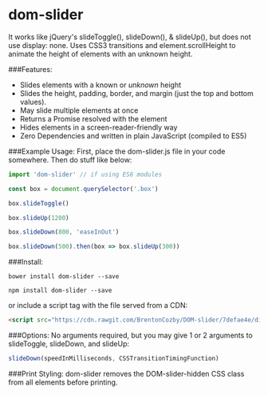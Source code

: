 # dom-slider
It works like jQuery's slideToggle(), slideDown(), &amp; slideUp(), but does not use display: none.
Uses CSS3 transitions and element.scrollHeight to animate the height of elements with an unknown height.

###Features:
* Slides elements with a known or *unknown* height
* Slides the height, padding, border, and margin (just the top and bottom values).
* May slide multiple elements at once
* Returns a Promise resolved with the element
* Hides elements in a screen-reader-friendly way
* Zero Dependencies and written in plain JavaScript (compiled to ES5)

###Example Usage:
First, place the dom-slider.js file in your code somewhere. Then do stuff like below:
```JavaScript
import 'dom-slider' // if using ES6 modules

const box = document.querySelector('.box')

box.slideToggle()

box.slideUp(1200)

box.slideDown(800, 'easeInOut')

box.slideDown(500).then(box => box.slideUp(300))
```
###Install:
```
bower install dom-slider --save

npm install dom-slider --save
```
or include a script tag with the file served from a CDN:
```HTML
<script src="https://cdn.rawgit.com/BrentonCozby/DOM-slider/7defae4e/dist/dom-slider.js"></script>
```


###Options:
No arguments required, but you may give 1 or 2 arguments to slideToggle, slideDown, and slideUp:
```JavaScript
slideDown(speedInMilliseconds, CSSTransitionTimingFunction)
```

###Print Styling:
dom-slider removes the DOM-slider-hidden CSS class from all elements before printing.
